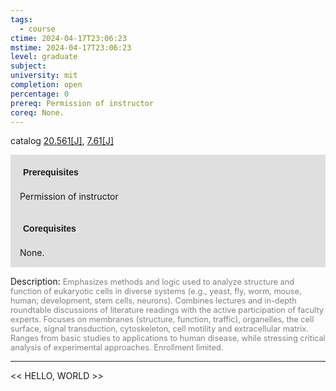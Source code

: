 ```yaml
---
tags:
  - course
ctime: 2024-04-17T23:06:23
mstime: 2024-04-17T23:06:23
level: graduate
subject: 
university: mit
completion: open
percentage: 0
prereq: Permission of instructor
coreq: None.
---
```


catalog [20.561[J]](http://student.mit.edu/catalog/m20a.html#20.561), [7.61[J]](http://student.mit.edu/catalog/m7a.html#7.61)

<span style="display: block; padding: 15px; background-color: rgb(100, 100, 100, 0.2);"><font id="m_prereq2056_0" style="display: block; font-family: Arial, sans-serif; font-weight: bold; padding: 5px">Prerequisites</font><br><span id="prereq2056_0">Permission of instructor</span></span>
<span style="display: block; padding: 15px; background-color: rgb(100, 100, 100, 0.2);"><font id="m_coreq2056_0" style="display: block; font-family: Arial, sans-serif; font-weight: bold; padding: 5px">Corequisites</font><br><span id="coreq2056_0">None.</span></span>

<font style="">Description:</font>
<font style="color: grey; font-size: 0.8rem;">Emphasizes methods and logic used to analyze structure and function of eukaryotic cells in diverse systems (e.g., yeast, fly, worm, mouse, human; development, stem cells, neurons). Combines lectures and in-depth roundtable discussions of literature readings with the active participation of faculty experts. Focuses on membranes (structure, function, traffic), organelles, the cell surface, signal transduction, cytoskeleton, cell motility and extracellular matrix. Ranges from basic studies to applications to human disease, while stressing critical analysis of experimental approaches. Enrollment limited.</font>



---

<< HELLO, WORLD >>
